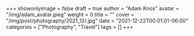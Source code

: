 +++
showonlyimage = false
draft = true
author = "Adam Knox"
avatar = "/img/adam_avatar.jpeg"
weight = 0
title = ""
cover = "/img/post/photography/2021_12/.jpg"
date = "2021-12-22T00:01:01-06:00"
categories = ["Photography", "Travel"]
tags = []
+++
<!--more-->
